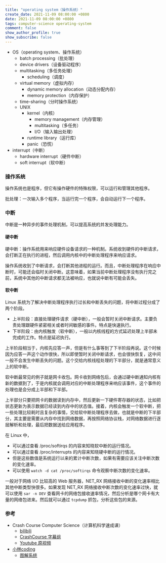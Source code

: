 ```yaml
---
title: "operating system（操作系统）"
create_date: 2021-11-09 08:00:00 +0800
date: 2021-11-09 08:00:00 +0800
tags: computer-science operating-system
comment: false
show_author_profile: true
show_subscribe: false
---
```


- OS（operating system、操作系统）
  - batch processing（批处理）
  - device drivers（设备驱动程序）
  - multitasking（多任务处理）
    - scheduling（调度）
  - virtual memory（虚拟内存）
    - dynamic memory allocation（动态分配内存）
    - memory protection（内存保护）
  - time-sharing（分时操作系统）
  - UNIX
    - kernel（内核）
      - memory management（内存管理）
      - multitasking（多任务）
      - I/O（输入输出处理）
    - runtime library（运行库）
    - panic（恐慌）
- interrupt（中断）
  - hardware interrupt（硬件中断）
  - soft interrupt（软中断）

### 操作系统

操作系统也是程序，但它有操作硬件的特殊权限，可以运行和管理其他程序。

批处理：一次输入多个程序，当运行完一个程序，会自动运行下一个程序。

### 中断

中断是一种异步的事件处理机制，可以提高系统的并发处理能力。

#### 硬中断

硬中断：操作系统用来响应硬件设备请求的一种机制。系统收到硬件的中断请求，会打断正在执行的进程，然后调用内核中的中断处理程序来响应请求。

操作系统收到了中断请求，会打断其他进程的运行。而且，中断处理程序在响应中断时，可能还会临时关闭中断。这意味着，如果当前中断处理程序没有执行完之前，系统中其他的中断请求都无法被响应，也就说中断有可能会丢失。

#### 软中断

Linux 系统为了解决中断处理程序执行过长和中断丢失的问题，将中断过程分成了两个阶段。

- 上半阶段：直接处理硬件请求（硬中断），一般会暂时关闭中断请求。主要负责处理跟硬件紧密相关或者时间敏感的事件。特点是快速执行。
- 下半阶段：由内核触发（软中断），一般以内核线程的方式延迟处理上半部未完成的工作。特点是延迟执行。
  
上半阶段相当于，内核先应答一声，但是有什么事等到了下半阶段再说。这个时候因为应答一声这个动作很快，所以即使暂时关闭中断请求，也会很快恢复，这中间一般不会发生中断丢失的问题。这个交给内核线程处理的下半部分，就是通常意义上的软中断。

软中断最常见的例子就是网卡收包。网卡收到网络包后，会通过硬中断通知内核有新的数据到了，于是内核就会调用对应的中断处理程序来响应该事件，这个事件的处理也是会分成上半部和下半部。

上半部分只要把网卡的数据读到内存中，然后更新一下硬件寄存器的状态，比如把状态更新为表示数据已经读到内存中的状态值。接着，内核会触发一个软中断，把一些处理比较耗时且复杂的事情，交给软中断处理程序去做，也就是中断的下半部分，其主要是需要从内存中找到网络数据，再按照网络协议栈，对网络数据进行逐层解析和处理，最后把数据送给应用程序。

在 Linux 中，

- 可以通过查看 /proc/softirqs 的内容来知晓软中断的运行情况。
- 可以通过查看 /proc/interrupts 的内容来知晓硬中断的运行情况。
- 但是这些数值是系统运行以来的累计中断次数，如果有需要应该关注中断次数的变化速率。
- 可以使用 `watch -d cat /proc/softirqs` 命令观察中断次数的变化速率。

一般对于网络 I/O 比较高的 Web 服务器，NET_RX 网络接收中断的变化速率相比其他中断类型快很多。如果发现 NET_RX 网络接收中断次数的变化速率过快，就可以使用 `sar -n DEV` 查看网卡的网络包接收速率情况，然后分析是哪个网卡有大量的网络包进来。然后就可以通过 `tcpdump` 抓包，分析这些包的来源。

### 参考

- Crash Course Computer Science（计算机科学速成课）
  - [bilibili](https://www.bilibili.com/video/BV1EW411u7th)
  - [CrashCourse 字幕组](https://github.com/1c7/crash-course-computer-science-chinese)
  - [Youtube 原视频](https://www.youtube.com/playlist?list=PL8dPuuaLjXtNlUrzyH5r6jN9ulI)
- [小林coding](https://xiaolincoding.com/)
  - [图解系统](https://xiaolincoding.com/os/)